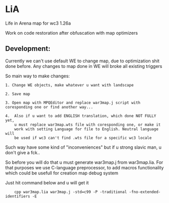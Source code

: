 # LiA 
Life in Arena map for wc3 1.26a

Work on code restoration after obfuscation with map optimizers

## Development:


Currently we can't use default WE to change map, due to optimization shit done before.
Any changes to map done in WE will broke all existing triggers

So main way to make changes:

    1. Change WE objects, make whatever u want with landscape

    2. Save map

    3. Open map with MPQEditor and replace war3map.j script with coresponding one or find another way...

    4.  Also if u want to add ENGLISH translation, which done NOT FULLY yet, 
        u must replace war3map.wts file with coresponding one, or make it
        work with setting Language for file to English. Neutral language will
        be used if wc3 can't find .wts file for a specific wc3 locale


Such way have some kind of "inconveniences" but if u strong slavic man, u don't give a fck..

So before you will do that u must generate war3map.j from war3map.lia.
For that purposes we use C-language preprocessor, to add macros functionality
which could be usefull for creation map debug system

Just hit command below and u will get it

```
    cpp war3map.lia war3map.j -std=c99 -P -traditional -fno-extended-identifiers -E
```
